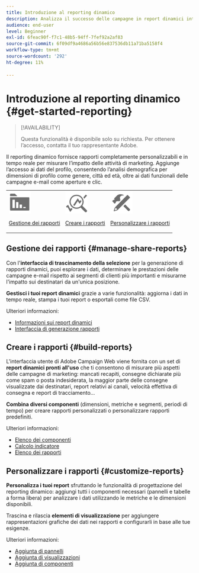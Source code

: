 ```yaml
---
title: Introduzione al reporting dinamico
description: Analizza il successo delle campagne in report dinamici integrati o personalizzati.
audience: end-user
level: Beginner
exl-id: 6feac90f-f7c1-48b5-94ff-7fef92a2af83
source-git-commit: 6f09df9a4686a56b56e837536db11a71ba5158f4
workflow-type: tm+mt
source-wordcount: '292'
ht-degree: 11%

---
```


# Introduzione al reporting dinamico {#get-started-reporting}

>[!AVAILABILITY]
>
>Questa funzionalità è disponibile solo su richiesta. Per ottenere l’accesso, contatta il tuo rappresentante Adobe.

Il reporting dinamico fornisce rapporti completamente personalizzabili e in tempo reale per misurare l’impatto delle attività di marketing. Aggiunge l’accesso ai dati del profilo, consentendo l’analisi demografica per dimensioni di profilo come genere, città ed età, oltre ai dati funzionali delle campagne e-mail come aperture e clic.

<table>
<tr>
<td><img src="assets/do-not-localize/icon_manage.svg" width="60px"><p><a href="#manage-share-reports">Gestione dei rapporti</a></p></td><td><img src="assets/do-not-localize/icon_build.svg" width="60px"><p><a href="#build-reports">Creare i rapporti</a></p></td><td><img src="assets/do-not-localize/icon_customize.svg" width="60px"><p><a href="#customize-reports">Personalizzare i rapporti</a></p></td></tr>
</table>

## Gestione dei rapporti {#manage-share-reports}

Con l&#39;**interfaccia di trascinamento della selezione** per la generazione di rapporti dinamici, puoi esplorare i dati, determinare le prestazioni delle campagne e-mail rispetto ai segmenti di clienti più importanti e misurarne l&#39;impatto sui destinatari da un&#39;unica posizione.

**Gestisci i tuoi report dinamici** grazie a varie funzionalità: aggiorna i dati in tempo reale, stampa i tuoi report o esportali come file CSV.

Ulteriori informazioni:

* [Informazioni sui report dinamici](about-dynamic-reports.md)
* [Interfaccia di generazione rapporti](reporting-interface.md)

## Creare i rapporti {#build-reports}

L&#39;interfaccia utente di Adobe Campaign Web viene fornita con un set di **report dinamici pronti all&#39;uso** che ti consentono di misurare più aspetti delle campagne di marketing: mancati recapiti, consegne dichiarate più come spam o posta indesiderata, la maggior parte delle consegne visualizzate dai destinatari, report relativi ai canali, velocità effettiva di consegna e report di tracciamento...

**Combina diversi componenti** (dimensioni, metriche e segmenti, periodi di tempo) per creare rapporti personalizzati o personalizzare rapporti predefiniti.

Ulteriori informazioni:

* [Elenco dei componenti](list-of-components.md)
* [Calcolo indicatore](indicator-calculation.md)
* [Elenco dei rapporti](defining-the-report-period.md)

## Personalizzare i rapporti {#customize-reports}

**Personalizza i tuoi report** sfruttando le funzionalità di progettazione del reporting dinamico: aggiungi tutti i componenti necessari (pannelli e tabelle a forma libera) per analizzare i dati utilizzando le metriche e le dimensioni disponibili.

Trascina e rilascia **elementi di visualizzazione** per aggiungere rappresentazioni grafiche dei dati nei rapporti e configurarli in base alle tue esigenze.

Ulteriori informazioni:

* [Aggiunta di pannelli](adding-panels.md)
* [Aggiunta di visualizzazioni](adding-visualizations.md)
* [Aggiunta di componenti](adding-components.md)

